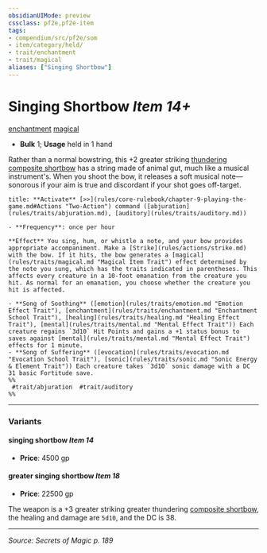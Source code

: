 ```yaml
---
obsidianUIMode: preview
cssclass: pf2e,pf2e-item
tags:
- compendium/src/pf2e/som
- item/category/held/
- trait/enchantment
- trait/magical
aliases: ["Singing Shortbow"]
---
```

# Singing Shortbow *Item 14+*  
[enchantment](enchantment.md "Enchantment School Trait")  [magical](magical.md "Magical Item Trait")  

- **Bulk** 1; **Usage** held in 1 hand

Rather than a normal bowstring, this +2 greater striking [thundering](thundering.md) [composite shortbow](composite-shortbow.md) has a string made of animal gut, much like a musical instrument's. When you shoot the bow, it releases a soft musical note—sonorous if your aim is true and discordant if your shot goes off-target.

```ad-embed-ability
title: **Activate** [>>](rules/core-rulebook/chapter-9-playing-the-game.md#Actions "Two-Action") command ([abjuration](rules/traits/abjuration.md), [auditory](rules/traits/auditory.md))

- **Frequency**: once per hour

**Effect** You sing, hum, or whistle a note, and your bow provides appropriate accompaniment. Make a [Strike](rules/actions/strike.md) with the bow. If it hits, the bow generates a [magical](rules/traits/magical.md "Magical Item Trait") effect determined by the note you sung, which has the traits indicated in parentheses. This affects every creature in a 10-foot emanation from the creature you hit. As normal for an emanation, you choose whether the creature you hit is affected.

- **Song of Soothing** ([emotion](rules/traits/emotion.md "Emotion Effect Trait"), [enchantment](rules/traits/enchantment.md "Enchantment School Trait"), [healing](rules/traits/healing.md "Healing Effect Trait"), [mental](rules/traits/mental.md "Mental Effect Trait")) Each creature regains `3d10` Hit Points and gains a +1 status bonus to saves against [mental](rules/traits/mental.md "Mental Effect Trait") effects for 1 minute.
- **Song of Suffering** ([evocation](rules/traits/evocation.md "Evocation School Trait"), [sonic](rules/traits/sonic.md "Sonic Energy & Element Trait")) Each creature takes `3d10` sonic damage with a DC 31 basic Fortitude save.  
%%
 #trait/abjuration  #trait/auditory 
%%
```

---

### Variants

#### singing shortbow *Item 14*

- **Price**: 4500 gp

#### greater singing shortbow *Item 18*

- **Price**: 22500 gp

The weapon is a +3 greater striking greater thundering [composite shortbow](composite-shortbow.md), the healing and damage are `5d10`, and the DC is 38.

---
*Source: Secrets of Magic p. 189*